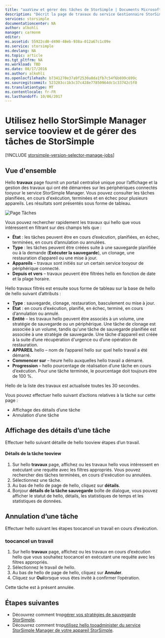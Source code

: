 ```yaml
---
title: "aaaView et gérer des tâches de StorSimple | Documents Microsoft"
description: "Décrit la page de travaux du service Gestionnaire StorSimple hello et comment toouse il tootrack récente, en cours et planifiées travaux de sauvegarde."
services: storsimple
documentationcenter: NA
author: alkohli
manager: carmonm
editor: 
ms.assetid: 55922cd0-d490-48eb-938a-012a67c1c09e
ms.service: storsimple
ms.devlang: NA
ms.topic: article
ms.tgt_pltfrm: NA
ms.workload: TBD
ms.date: 08/17/2016
ms.author: alkohli
ms.openlocfilehash: b7341270e37a9f2530a8da1fb7c54f6b699c699c
ms.sourcegitcommit: 523283cc1b3c37c428e77850964dc1c33742c5f0
ms.translationtype: MT
ms.contentlocale: fr-FR
ms.lasthandoff: 10/06/2017
---
```

# <a name="use-hello-storsimple-manager-service-tooview-and-manage-storsimple-jobs"></a>Utilisez hello StorSimple Manager service tooview et de gérer des tâches de StorSimple
[!INCLUDE [storsimple-version-selector-manage-jobs](../../includes/storsimple-version-selector-manage-jobs.md)]

## <a name="overview"></a>Vue d'ensemble
Hello **travaux** page fournit un portail centralisé unique pour l’affichage et la gestion des travaux qui ont été démarrées sur les périphériques connectés tooyour le service StorSimple Manager. Vous pouvez consulter les tâches planifiées, en cours d'exécution, terminées et en échec pour plusieurs appareils. Les résultats sont présentés sous forme de tableau. 

![Page Tâches](./media/storsimple-manage-jobs/HCS_JobsPage.png)

Vous pouvez rechercher rapidement les travaux qui hello que vous intéressent en filtrant sur des champs tels que :

* **État** : les tâches peuvent être en cours d’exécution, planifiées, en échec, terminées, en cours d’annulation ou annulées.
* **Type** : les tâches peuvent être créées suite à une sauvegarde planifiée ou à la demande (**Exécuter la sauvegarde**), un clonage, une restauration d’appareil ou une mise à jour.
* **Appareils** – travaux sont initiés sur un certain service tooyour de périphérique connecté.
* **Depuis et vers** – travaux peuvent être filtrées hello en fonction de date et la plage horaire.

Hello travaux filtrés est ensuite sous forme de tableau sur la base de hello de hello suivant d’attributs :

* **Type** : sauvegarde, clonage, restauration, basculement ou mise à jour.
* **État** : en cours d’exécution, planifié, en échec, terminé, en cours d’annulation ou annulé.
* **Entité** – les travaux hello peuvent être associés à un volume, une stratégie de sauvegarde ou un périphérique. Une tâche de clonage est associée à un volume, tandis qu'une tâche de sauvegarde planifiée est associée à une stratégie de sauvegarde. Une tâche d’appareil est créée à la suite d’une récupération d'urgence ou d’une opération de restauration.
* **APPAREIL** hello – nom de l’appareil hello sur quel hello travail a été démarré.
* **Commencer sur** – heure hello auxquelles hello travail a démarré.
* **Progression** – hello pourcentage de réalisation d’une tâche en cours d’exécution. Pour une tâche terminée, le pourcentage doit toujours être de 100 %.

Hello de la liste des travaux est actualisée toutes les 30 secondes.

Vous pouvez effectuer hello suivant d’actions relatives à la tâche sur cette page :

* Affichage des détails d’une tâche
* Annulation d’une tâche

## <a name="view-job-details"></a>Affichage des détails d’une tâche
Effectuer hello suivant détaille de hello tooview étapes d’un travail.

#### <a name="tooview-job-details"></a>Détails de la tâche tooview
1. Sur hello **travaux** page, affichez ou les travaux hello vous intéressent en exécutant une requête avec les filtres appropriés. Vous pouvez rechercher des tâches terminées, en cours d'exécution ou annulées.
2. Sélectionnez une tâche.
3. Au bas de hello de page de hello, cliquez sur **détails**.
4. Bonjour **détails de la tâche sauvegarde** boîte de dialogue, vous pouvez afficher le statut de hello, détails, les statistiques de temps et les statistiques de données.

## <a name="cancel-a-job"></a>Annulation d’une tâche
Effectuer hello suivant les étapes toocancel un travail en cours d’exécution.

### <a name="toocancel-a-job"></a>toocancel un travail
1. Sur hello **travaux** page, affichez ou les travaux en cours d’exécution hello que vous souhaitez toocancel en exécutant une requête avec les filtres appropriés.
2. Sélectionnez le travail de hello.
3. Au bas de hello de page de hello, cliquez sur **Annuler**.
4. Cliquez sur **Oui**lorsque vous êtes invité à confirmer l’opération.

Cette tâche est à présent annulée.

## <a name="next-steps"></a>Étapes suivantes
* Découvrez comment trop[gérer vos stratégies de sauvegarde StorSimple](storsimple-manage-backup-policies.md).
* Découvrez comment trop[utilisez hello tooadminister du service StorSimple Manager de votre appareil StorSimple](storsimple-manager-service-administration.md).

